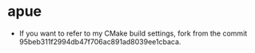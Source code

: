 # apue

* If you want to refer to my CMake build settings, fork from the commit 95beb311f2994db47f706ac891ad8039ee1cbaca.
